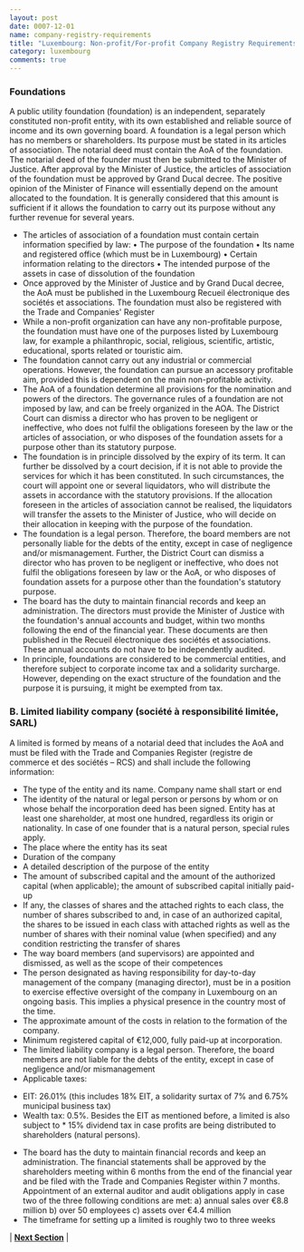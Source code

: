 ```yaml
---
layout: post
date: 0007-12-01
name: company-registry-requirements
title: "Luxembourg: Non-profit/For-profit Company Registry Requirements"
category: luxembourg
comments: true
---
```


### Foundations
A public utility foundation (foundation) is an independent, separately constituted non-profit entity, with its own established and reliable source of income and its own governing board. A foundation is a legal person which has no members or shareholders. Its purpose must be stated in its articles of association. The notarial deed must contain the AoA of the foundation. The notarial deed of the founder must then be submitted to the Minister of Justice. After approval by the Minister of Justice, the articles of association of the foundation must be approved by Grand Ducal decree. The positive opinion of the Minister of Finance will essentially depend on the amount allocated to the foundation. It is generally considered that this amount is sufficient if it allows the foundation to carry out its purpose without any further revenue for several years.
- The articles of association of a foundation must contain certain information specified by law: 
• The purpose of the foundation
• Its name and registered office (which must be in Luxembourg)
• Certain information relating to the directors
• The intended purpose of the assets in case of dissolution of the foundation
- Once approved by the Minister of Justice and by Grand Ducal decree, the AoA must be published in the Luxembourg Recueil électronique des sociétés et associations. The foundation must also be registered with the Trade and Companies' Register
- While a non-profit organization can have any non-profitable purpose, the foundation must
have one of the purposes listed by Luxembourg law, for example a philanthropic, social,
religious, scientific, artistic, educational, sports related or touristic aim.
- The foundation cannot carry out any industrial or commercial operations. However, the
foundation can pursue an accessory profitable aim, provided this is dependent on the main
non-profitable activity.
- The AoA of a foundation determine all provisions for the nomination and
powers of the directors. The governance rules of a foundation are not imposed by law, and can be freely organized in the AOA. The District Court can dismiss a director who has proven to be negligent or ineffective, who does not fulfil the obligations foreseen by the law or the articles of association, or who disposes of the foundation assets for a purpose other than its statutory purpose. 
- The foundation is in principle dissolved by the expiry of its term. It can further be dissolved by a court decision, if it is not able to provide the services for which it has been constituted. In such circumstances, the court will appoint one or several liquidators, who will distribute the assets in accordance with the statutory provisions. If the allocation foreseen in the articles of association cannot be realised, the liquidators will transfer the assets to the Minister of Justice, who will decide on their allocation in keeping with the purpose of the foundation.
- The foundation is a legal person. Therefore, the board members are not personally liable for the debts of the entity, except in case of negligence and/or mismanagement.
Further, the District Court can dismiss a director who has proven to be negligent or ineffective, who does not fulfil the obligations foreseen by law or the AoA, or who disposes of foundation assets for a purpose other than the foundation's statutory purpose.
- The board has the duty to maintain financial records and keep an administration. The directors must provide the Minister of Justice with the foundation's annual accounts and budget, within two months following the end of the financial year. These documents are then published in the Recueil électronique des sociétés et associations. These annual accounts do not have to be independently audited.
- In principle, foundations are considered to be commercial entities, and therefore subject to corporate income tax and a solidarity surcharge. However, depending on the exact structure of the foundation and the purpose it is pursuing, it might be exempted from tax.

### B. Limited liability company (société à responsibilité limitée, SARL)
A limited is formed by means of a notarial deed that includes the AoA and must be filed with the Trade and Companies Register (registre de commerce et des sociétés – RCS) and shall include the following information:
- The type of the entity and its name. Company name shall start or end 
- The identity of the natural or legal person or persons by whom or on whose behalf the incorporation deed has been signed. Entity has at least one shareholder, at most one hundred, regardless its origin or nationality. In case of one founder that is a natural person, special rules apply.
- The place where the entity has its seat
- Duration of the company
- A detailed description of the purpose of the entity
- The amount of subscribed capital and the amount of the authorized capital (when applicable); the amount of subscribed capital initially paid-up
- If any, the classes of shares and the attached rights to each class, the number of shares subscribed to and, in case of an authorized capital, the shares to be issued in each class with attached rights as well as the number of shares with their nominal value (when specified) and any condition restricting the transfer of shares
- The way board members (and supervisors) are appointed and dismissed, as well as the scope of their competences
- The person designated as having responsibility for day-to-day management of the company (managing director), must be in a position to exercise effective oversight of the company in Luxembourg on an ongoing basis. This implies a physical presence in the country most of the time.
- The approximate amount of the costs in relation to the formation of the company.
- Minimum registered capital of €12,000, fully paid-up at incorporation.
- The limited liability company is a legal person. Therefore, the board members are not liable for the debts of the entity, except in case of negligence and/or mismanagement
- Applicable taxes:
* EIT: 26.01% (this includes 18% EIT, a solidarity surtax of 7% and 6.75% municipal business tax)
* Wealth tax: 0.5%. Besides the EIT as mentioned before, a limited is also subject to * 15% dividend tax in case profits are being distributed to shareholders (natural persons).
- The board has the duty to maintain financial records and keep an administration. The financial statements shall be approved by the shareholders meeting within 6 months from the end of the financial year and be filed with the Trade and Companies Register within 7 months. Appointment of an external auditor and audit obligations apply in case two of the three following conditions are met: a) annual sales over €8.8 million b) over 50 employees c) assets over €4.4 million
- The timeframe for setting up a limited is roughly two to three weeks


| **[Next Section]( https://neo-project.github.io/global-blockchain-compliance-hub//luxembourg/luxembourg-team-member-requirements.html)** |

